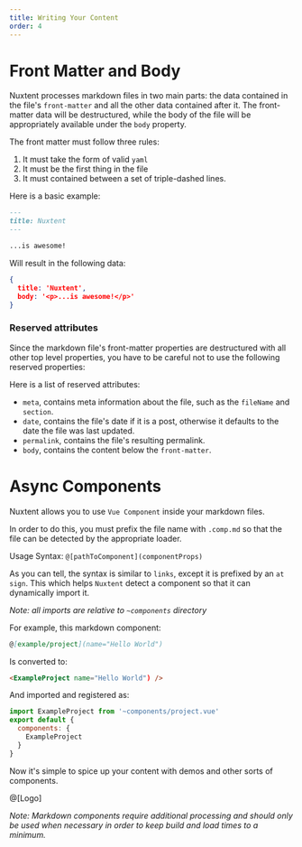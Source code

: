 ```yaml
---
title: Writing Your Content
order: 4
---
```


# Front Matter and Body

Nuxtent processes markdown files in two main parts: the data contained in the file's `front-matter` and all the other data contained after it. The front-matter data will be destructured, while the body of the file will be appropriately available under the `body` property.

The front matter must follow three rules:

1. It must take the form of valid `yaml`
2. It must be the first thing in the file
3. It must contained between a set of triple-dashed lines.

Here is a basic example:

```md
---
title: Nuxtent
---

...is awesome!

```

Will result in the following data:

```json
{
  title: 'Nuxtent',
  body: '<p>...is awesome!</p>'
}
```

### Reserved attributes

Since the markdown file's front-matter properties are destructured with all other top level properties, you have to be careful not to use the following reserved properties:

Here is a list of reserved attributes:

- `meta`, contains meta information about the file, such as the `fileName` and `section`.
- `date`, contains the file's date if it is a post, otherwise it defaults to the date the file was last updated.
- `permalink`, contains the file's resulting permalink.
- `body`, contains the content below the `front-matter`.

# Async Components

Nuxtent allows you to use `Vue Component` inside your markdown files.

In order to do this, you must prefix the file name with `.comp.md` so that the file can be detected by the appropriate loader.

Usage Syntax: `@[pathToComponent](componentProps)`

As you can tell, the syntax is similar to `links`, except it is prefixed by an `at sign`. This which helps `Nuxtent` detect a component so that it can dynamically import it.

*Note: all imports are relative to `~components` directory*

For example, this markdown component:

```md
@[example/project](name="Hello World")
```

Is converted to:

```html
<ExampleProject name="Hello World") />
```

And imported and registered as:

```js
import ExampleProject from '~components/project.vue'
export default {
  components: {
    ExampleProject
  }
}
```

Now it's simple to spice up your content with demos and other sorts of components.

@[Logo]


*Note: Markdown components require additional processing and should only be used when necessary in order to keep build and load times to a minimum.*
